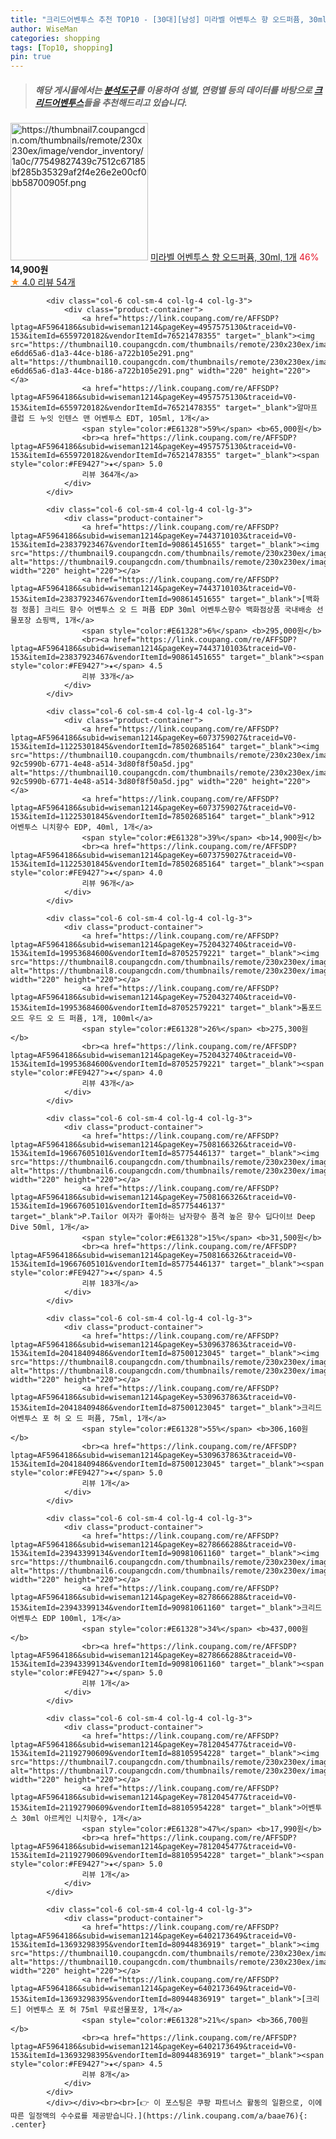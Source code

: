 ```yaml
---
title: "크리드어벤투스 추천 TOP10 - [30대][남성] 미라벨 어벤투스 향 오드퍼퓸, 30ml, 1개"
author: WiseMan
categories: shopping
tags: [Top10, shopping]
pin: true
---
```


> ##### 해당 게시물에서는 [**분석도구**](https://itemscout.io/)를 이용하여 **성별**, **연령별** 등의 데이터를 바탕으로 [**크리드어벤투스**](https://link.coupang.com/a/baae76)들을 추천해드리고 있습니다.
<div class="container"><div class="row">
            <div class="col-6 col-sm-4 col-lg-4 col-lg-3">
                <div class="product-container">
                    <a href="https://link.coupang.com/re/AFFSDP?lptag=AF5964186&subid=wiseman1214&pageKey=7266563750&traceid=V0-153&itemId=18521594658&vendorItemId=90466991287" target="_blank"><img src="https://thumbnail7.coupangcdn.com/thumbnails/remote/230x230ex/image/vendor_inventory/1a0c/77549827439c7512c67185bf285b35329af2f4e26e2e00cf0bb58700905f.png" alt="https://thumbnail7.coupangcdn.com/thumbnails/remote/230x230ex/image/vendor_inventory/1a0c/77549827439c7512c67185bf285b35329af2f4e26e2e00cf0bb58700905f.png" width="220" height="220"></a>
                    <a href="https://link.coupang.com/re/AFFSDP?lptag=AF5964186&subid=wiseman1214&pageKey=7266563750&traceid=V0-153&itemId=18521594658&vendorItemId=90466991287" target="_blank">미라벨 어벤투스 향 오드퍼퓸, 30ml, 1개</a>
                    <span style="color:#E61328">46%</span> <b>14,900원</b>
                    <br><a href="https://link.coupang.com/re/AFFSDP?lptag=AF5964186&subid=wiseman1214&pageKey=7266563750&traceid=V0-153&itemId=18521594658&vendorItemId=90466991287" target="_blank"><span style="color:#FE9427">★</span> 4.0
                    리뷰 54개</a>
                </div>
            </div>
            
            <div class="col-6 col-sm-4 col-lg-4 col-lg-3">
                <div class="product-container">
                    <a href="https://link.coupang.com/re/AFFSDP?lptag=AF5964186&subid=wiseman1214&pageKey=4957575130&traceid=V0-153&itemId=6559720182&vendorItemId=76521478355" target="_blank"><img src="https://thumbnail10.coupangcdn.com/thumbnails/remote/230x230ex/image/retail/images/16326849916001-e6dd65a6-d1a3-44ce-b186-a722b105e291.png" alt="https://thumbnail10.coupangcdn.com/thumbnails/remote/230x230ex/image/retail/images/16326849916001-e6dd65a6-d1a3-44ce-b186-a722b105e291.png" width="220" height="220"></a>
                    <a href="https://link.coupang.com/re/AFFSDP?lptag=AF5964186&subid=wiseman1214&pageKey=4957575130&traceid=V0-153&itemId=6559720182&vendorItemId=76521478355" target="_blank">알마프 클럽 드 누잇 인텐스 맨 어벤투스 EDT, 105ml, 1개</a>
                    <span style="color:#E61328">59%</span> <b>65,000원</b>
                    <br><a href="https://link.coupang.com/re/AFFSDP?lptag=AF5964186&subid=wiseman1214&pageKey=4957575130&traceid=V0-153&itemId=6559720182&vendorItemId=76521478355" target="_blank"><span style="color:#FE9427">★</span> 5.0
                    리뷰 364개</a>
                </div>
            </div>
            
            <div class="col-6 col-sm-4 col-lg-4 col-lg-3">
                <div class="product-container">
                    <a href="https://link.coupang.com/re/AFFSDP?lptag=AF5964186&subid=wiseman1214&pageKey=7443710103&traceid=V0-153&itemId=23837923467&vendorItemId=90861451655" target="_blank"><img src="https://thumbnail9.coupangcdn.com/thumbnails/remote/230x230ex/image/vendor_inventory/a1b8/abaf38cfd3f7aec70d704cc81e73e5fb2942a7c1b56308888d5d379790fb.jpg" alt="https://thumbnail9.coupangcdn.com/thumbnails/remote/230x230ex/image/vendor_inventory/a1b8/abaf38cfd3f7aec70d704cc81e73e5fb2942a7c1b56308888d5d379790fb.jpg" width="220" height="220"></a>
                    <a href="https://link.coupang.com/re/AFFSDP?lptag=AF5964186&subid=wiseman1214&pageKey=7443710103&traceid=V0-153&itemId=23837923467&vendorItemId=90861451655" target="_blank">[백화점 정품] 크리드 향수 어벤투스 오 드 퍼퓸 EDP 30ml 어벤투스향수 백화점상품 국내배송 선물포장 쇼핑백, 1개</a>
                    <span style="color:#E61328">6%</span> <b>295,000원</b>
                    <br><a href="https://link.coupang.com/re/AFFSDP?lptag=AF5964186&subid=wiseman1214&pageKey=7443710103&traceid=V0-153&itemId=23837923467&vendorItemId=90861451655" target="_blank"><span style="color:#FE9427">★</span> 4.5
                    리뷰 33개</a>
                </div>
            </div>
            
            <div class="col-6 col-sm-4 col-lg-4 col-lg-3">
                <div class="product-container">
                    <a href="https://link.coupang.com/re/AFFSDP?lptag=AF5964186&subid=wiseman1214&pageKey=6073759027&traceid=V0-153&itemId=11225301845&vendorItemId=78502685164" target="_blank"><img src="https://thumbnail10.coupangcdn.com/thumbnails/remote/230x230ex/image/retail/images/648761740673156-92c5990b-6771-4e48-a514-3d80f8f50a5d.jpg" alt="https://thumbnail10.coupangcdn.com/thumbnails/remote/230x230ex/image/retail/images/648761740673156-92c5990b-6771-4e48-a514-3d80f8f50a5d.jpg" width="220" height="220"></a>
                    <a href="https://link.coupang.com/re/AFFSDP?lptag=AF5964186&subid=wiseman1214&pageKey=6073759027&traceid=V0-153&itemId=11225301845&vendorItemId=78502685164" target="_blank">912 어벤투스 니치향수 EDP, 40ml, 1개</a>
                    <span style="color:#E61328">39%</span> <b>14,900원</b>
                    <br><a href="https://link.coupang.com/re/AFFSDP?lptag=AF5964186&subid=wiseman1214&pageKey=6073759027&traceid=V0-153&itemId=11225301845&vendorItemId=78502685164" target="_blank"><span style="color:#FE9427">★</span> 4.0
                    리뷰 96개</a>
                </div>
            </div>
            
            <div class="col-6 col-sm-4 col-lg-4 col-lg-3">
                <div class="product-container">
                    <a href="https://link.coupang.com/re/AFFSDP?lptag=AF5964186&subid=wiseman1214&pageKey=7520432740&traceid=V0-153&itemId=19953684600&vendorItemId=87052579221" target="_blank"><img src="https://thumbnail8.coupangcdn.com/thumbnails/remote/230x230ex/image/vendor_inventory/1608/5247f880751d738f3a21e30930dce561894638e05d062d94f7278eb3024e.jpg" alt="https://thumbnail8.coupangcdn.com/thumbnails/remote/230x230ex/image/vendor_inventory/1608/5247f880751d738f3a21e30930dce561894638e05d062d94f7278eb3024e.jpg" width="220" height="220"></a>
                    <a href="https://link.coupang.com/re/AFFSDP?lptag=AF5964186&subid=wiseman1214&pageKey=7520432740&traceid=V0-153&itemId=19953684600&vendorItemId=87052579221" target="_blank">톰포드 오드 우드 오 드 퍼퓸, 1개, 100ml</a>
                    <span style="color:#E61328">26%</span> <b>275,300원</b>
                    <br><a href="https://link.coupang.com/re/AFFSDP?lptag=AF5964186&subid=wiseman1214&pageKey=7520432740&traceid=V0-153&itemId=19953684600&vendorItemId=87052579221" target="_blank"><span style="color:#FE9427">★</span> 4.0
                    리뷰 43개</a>
                </div>
            </div>
            
            <div class="col-6 col-sm-4 col-lg-4 col-lg-3">
                <div class="product-container">
                    <a href="https://link.coupang.com/re/AFFSDP?lptag=AF5964186&subid=wiseman1214&pageKey=7508166326&traceid=V0-153&itemId=19667605101&vendorItemId=85775446137" target="_blank"><img src="https://thumbnail6.coupangcdn.com/thumbnails/remote/230x230ex/image/0820_amir_esrgan_inf40k_batch_2_max3k/edf6/f835feafb8c7cbb30ed79b7370c21117263174a71d110cf4e2c0219bf6a3.jpg" alt="https://thumbnail6.coupangcdn.com/thumbnails/remote/230x230ex/image/0820_amir_esrgan_inf40k_batch_2_max3k/edf6/f835feafb8c7cbb30ed79b7370c21117263174a71d110cf4e2c0219bf6a3.jpg" width="220" height="220"></a>
                    <a href="https://link.coupang.com/re/AFFSDP?lptag=AF5964186&subid=wiseman1214&pageKey=7508166326&traceid=V0-153&itemId=19667605101&vendorItemId=85775446137" target="_blank">P.Tailor 여자가 좋아하는 남자향수 품격 높은 향수 딥다이브 Deep Dive 50ml, 1개</a>
                    <span style="color:#E61328">15%</span> <b>31,500원</b>
                    <br><a href="https://link.coupang.com/re/AFFSDP?lptag=AF5964186&subid=wiseman1214&pageKey=7508166326&traceid=V0-153&itemId=19667605101&vendorItemId=85775446137" target="_blank"><span style="color:#FE9427">★</span> 4.5
                    리뷰 183개</a>
                </div>
            </div>
            
            <div class="col-6 col-sm-4 col-lg-4 col-lg-3">
                <div class="product-container">
                    <a href="https://link.coupang.com/re/AFFSDP?lptag=AF5964186&subid=wiseman1214&pageKey=5309637863&traceid=V0-153&itemId=20418409486&vendorItemId=87500123045" target="_blank"><img src="https://thumbnail8.coupangcdn.com/thumbnails/remote/230x230ex/image/vendor_inventory/8680/f7f29b31b8e208a46d801799c5866fda9f19c9db52ef3d50207a246c19a6.JPG" alt="https://thumbnail8.coupangcdn.com/thumbnails/remote/230x230ex/image/vendor_inventory/8680/f7f29b31b8e208a46d801799c5866fda9f19c9db52ef3d50207a246c19a6.JPG" width="220" height="220"></a>
                    <a href="https://link.coupang.com/re/AFFSDP?lptag=AF5964186&subid=wiseman1214&pageKey=5309637863&traceid=V0-153&itemId=20418409486&vendorItemId=87500123045" target="_blank">크리드 어벤투스 포 허 오 드 퍼퓸, 75ml, 1개</a>
                    <span style="color:#E61328">55%</span> <b>306,160원</b>
                    <br><a href="https://link.coupang.com/re/AFFSDP?lptag=AF5964186&subid=wiseman1214&pageKey=5309637863&traceid=V0-153&itemId=20418409486&vendorItemId=87500123045" target="_blank"><span style="color:#FE9427">★</span> 5.0
                    리뷰 1개</a>
                </div>
            </div>
            
            <div class="col-6 col-sm-4 col-lg-4 col-lg-3">
                <div class="product-container">
                    <a href="https://link.coupang.com/re/AFFSDP?lptag=AF5964186&subid=wiseman1214&pageKey=8278666288&traceid=V0-153&itemId=23943399134&vendorItemId=90981061160" target="_blank"><img src="https://thumbnail6.coupangcdn.com/thumbnails/remote/230x230ex/image/vendor_inventory/7f80/8a70b3e36bbcddcc1df225b264a88ab3be21ca86b4da0a46f4302002b49f.jpg" alt="https://thumbnail6.coupangcdn.com/thumbnails/remote/230x230ex/image/vendor_inventory/7f80/8a70b3e36bbcddcc1df225b264a88ab3be21ca86b4da0a46f4302002b49f.jpg" width="220" height="220"></a>
                    <a href="https://link.coupang.com/re/AFFSDP?lptag=AF5964186&subid=wiseman1214&pageKey=8278666288&traceid=V0-153&itemId=23943399134&vendorItemId=90981061160" target="_blank">크리드 어벤투스 EDP 100ml, 1개</a>
                    <span style="color:#E61328">34%</span> <b>437,000원</b>
                    <br><a href="https://link.coupang.com/re/AFFSDP?lptag=AF5964186&subid=wiseman1214&pageKey=8278666288&traceid=V0-153&itemId=23943399134&vendorItemId=90981061160" target="_blank"><span style="color:#FE9427">★</span> 5.0
                    리뷰 1개</a>
                </div>
            </div>
            
            <div class="col-6 col-sm-4 col-lg-4 col-lg-3">
                <div class="product-container">
                    <a href="https://link.coupang.com/re/AFFSDP?lptag=AF5964186&subid=wiseman1214&pageKey=7812045477&traceid=V0-153&itemId=21192790609&vendorItemId=88105954228" target="_blank"><img src="https://thumbnail7.coupangcdn.com/thumbnails/remote/230x230ex/image/vendor_inventory/a436/6946893d92aa817c45ce71d8b2ff3a818f1fd2003da79ca5a89427eb5358.jpg" alt="https://thumbnail7.coupangcdn.com/thumbnails/remote/230x230ex/image/vendor_inventory/a436/6946893d92aa817c45ce71d8b2ff3a818f1fd2003da79ca5a89427eb5358.jpg" width="220" height="220"></a>
                    <a href="https://link.coupang.com/re/AFFSDP?lptag=AF5964186&subid=wiseman1214&pageKey=7812045477&traceid=V0-153&itemId=21192790609&vendorItemId=88105954228" target="_blank">어벤투스 30ml 아르케인 니치향수, 1개</a>
                    <span style="color:#E61328">47%</span> <b>17,990원</b>
                    <br><a href="https://link.coupang.com/re/AFFSDP?lptag=AF5964186&subid=wiseman1214&pageKey=7812045477&traceid=V0-153&itemId=21192790609&vendorItemId=88105954228" target="_blank"><span style="color:#FE9427">★</span> 5.0
                    리뷰 1개</a>
                </div>
            </div>
            
            <div class="col-6 col-sm-4 col-lg-4 col-lg-3">
                <div class="product-container">
                    <a href="https://link.coupang.com/re/AFFSDP?lptag=AF5964186&subid=wiseman1214&pageKey=6402173649&traceid=V0-153&itemId=13693298395&vendorItemId=80944836919" target="_blank"><img src="https://thumbnail10.coupangcdn.com/thumbnails/remote/230x230ex/image/vendor_inventory/b9c5/7fb83d180c255a5704714ae8d79a74b06fb85cb7398cdef856c4f77cdb6a.jpg" alt="https://thumbnail10.coupangcdn.com/thumbnails/remote/230x230ex/image/vendor_inventory/b9c5/7fb83d180c255a5704714ae8d79a74b06fb85cb7398cdef856c4f77cdb6a.jpg" width="220" height="220"></a>
                    <a href="https://link.coupang.com/re/AFFSDP?lptag=AF5964186&subid=wiseman1214&pageKey=6402173649&traceid=V0-153&itemId=13693298395&vendorItemId=80944836919" target="_blank">[크리드] 어벤투스 포 허 75ml 무료선물포장, 1개</a>
                    <span style="color:#E61328">21%</span> <b>366,700원</b>
                    <br><a href="https://link.coupang.com/re/AFFSDP?lptag=AF5964186&subid=wiseman1214&pageKey=6402173649&traceid=V0-153&itemId=13693298395&vendorItemId=80944836919" target="_blank"><span style="color:#FE9427">★</span> 4.5
                    리뷰 8개</a>
                </div>
            </div>
            </div></div><br><br>[👉 이 포스팅은 쿠팡 파트너스 활동의 일환으로, 이에 따른 일정액의 수수료를 제공받습니다.](https://link.coupang.com/a/baae76){: .center}
